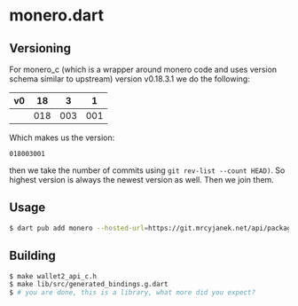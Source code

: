 # monero.dart

## Versioning

For monero_c (which is a wrapper around monero code and uses version schema similar to upstream) version v0.18.3.1 we do the following:

| v0  | 18  |  3  |  1  |
| --- | --- | --- | --- |
|     | 018 | 003 | 001 |

Which makes us the version:

`018003001`

then we take the number of commits using `git rev-list --count HEAD)`. So highest version is always the newest version as well. Then we join them.

## Usage

```bash
$ dart pub add monero --hosted-url=https://git.mrcyjanek.net/api/packages/mrcyjanek/pub/
```

## Building

```bash
$ make wallet2_api_c.h
$ make lib/src/generated_bindings.g.dart
$ # you are done, this is a library, what more did you expect?
```